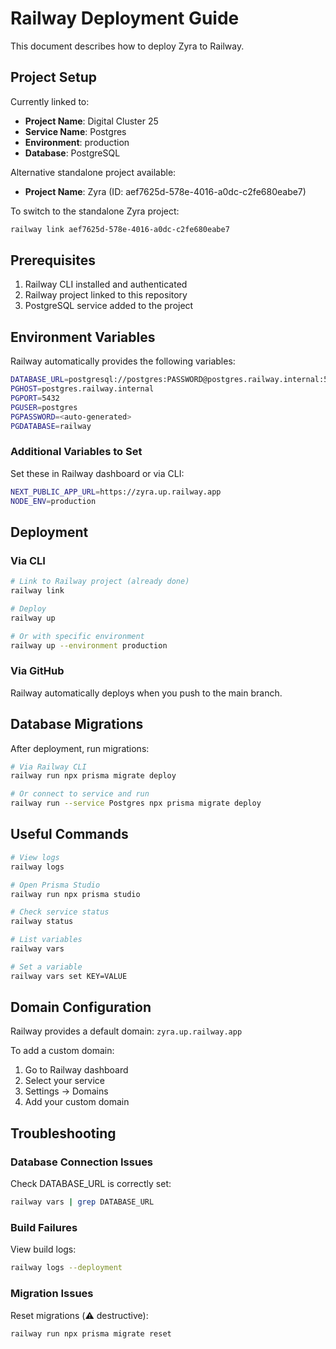 # Railway Deployment Guide

This document describes how to deploy Zyra to Railway.

## Project Setup

Currently linked to:
- **Project Name**: Digital Cluster 25
- **Service Name**: Postgres
- **Environment**: production
- **Database**: PostgreSQL

Alternative standalone project available:
- **Project Name**: Zyra (ID: aef7625d-578e-4016-a0dc-c2fe680eabe7)

To switch to the standalone Zyra project:
```bash
railway link aef7625d-578e-4016-a0dc-c2fe680eabe7
```

## Prerequisites

1. Railway CLI installed and authenticated
2. Railway project linked to this repository
3. PostgreSQL service added to the project

## Environment Variables

Railway automatically provides the following variables:

```bash
DATABASE_URL=postgresql://postgres:PASSWORD@postgres.railway.internal:5432/railway
PGHOST=postgres.railway.internal
PGPORT=5432
PGUSER=postgres
PGPASSWORD=<auto-generated>
PGDATABASE=railway
```

### Additional Variables to Set

Set these in Railway dashboard or via CLI:

```bash
NEXT_PUBLIC_APP_URL=https://zyra.up.railway.app
NODE_ENV=production
```

## Deployment

### Via CLI

```bash
# Link to Railway project (already done)
railway link

# Deploy
railway up

# Or with specific environment
railway up --environment production
```

### Via GitHub

Railway automatically deploys when you push to the main branch.

## Database Migrations

After deployment, run migrations:

```bash
# Via Railway CLI
railway run npx prisma migrate deploy

# Or connect to service and run
railway run --service Postgres npx prisma migrate deploy
```

## Useful Commands

```bash
# View logs
railway logs

# Open Prisma Studio
railway run npx prisma studio

# Check service status
railway status

# List variables
railway vars

# Set a variable
railway vars set KEY=VALUE
```

## Domain Configuration

Railway provides a default domain: `zyra.up.railway.app`

To add a custom domain:
1. Go to Railway dashboard
2. Select your service
3. Settings → Domains
4. Add your custom domain

## Troubleshooting

### Database Connection Issues

Check DATABASE_URL is correctly set:
```bash
railway vars | grep DATABASE_URL
```

### Build Failures

View build logs:
```bash
railway logs --deployment
```

### Migration Issues

Reset migrations (⚠️ destructive):
```bash
railway run npx prisma migrate reset
```
